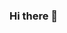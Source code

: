 ### Hi there 👋

<!--
**CIYH/CIYH** is a ✨ _special_ ✨ repository because its `README.md` (this file) appears on your GitHub profile.

Here are some ideas to get you started:

- 🔭 I’m currently working on Visual Studio Code
- 🌱 I’m currently learning UEF ( University of Economic and Finance)
- 👯 I’m looking to collaborate on Discord
- 🤔 I’m looking for help with ...
- 💬 Ask me about ...
- 📫 How to reach me: ... qnhat0312@gmail.com
- 😄 Pronouns: ...
- ⚡ Fun fact: ...
-->
